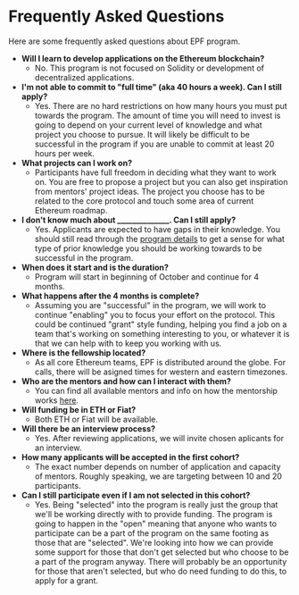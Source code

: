 # Frequently Asked Questions

Here are some frequently asked questions about EPF program.

- **Will I learn to develop applications on the Ethereum blockchain?**
    - No. This program is not focused on Solidity or development of decentralized applications. 
- **I'm not able to commit to "full time" (aka 40 hours a week).  Can I still apply?**
    - Yes. There are no hard restrictions on how many hours you must put towards the program. The amount of time you will need to invest is going to depend on your current level of knowledge and what project you choose to pursue.  It will likely be difficult to be successful in the program if you are unable to commit at least 20 hours per week.
- **What projects can I work on?**
    - Participants have full freedom in deciding what they want to work on. You are free to propose a project but you can also get inspiration from mentors' project ideas. The project you choose has to be related to the core protocol and touch some area of current Ethereum roadmap. 
- **I don't know much about ______________.  Can I still apply?**
    - Yes. Applicants are expected to have gaps in their knowledge.  You should still read through the [program details](/program-structure.md) to get a sense for what type of prior knowledge you should be working towards to be successful in the program.
- **When does it start and is the duration?**
    - Program will start in beginning of October and continue for 4 months. 
- **What happens after the 4 months is complete?**
    - Assuming you are "successful" in the program, we will work to continue "enabling" you to focus your effort on the protocol.  This could be continued "grant" style funding, helping you find a job on a team that's working on something interesting to you, or whatever it is that we can help with to keep you working with us.
- **Where is the fellowship located?**
    - As all core Ethereum teams, EPF is distributed around the globe. For calls, there will be asigned times for western and eastern timezones. 
- **Who are the mentors and how can I interact with them?**
    - You can find all available mentors and info on how the mentorship works [here](./mentors.md).
- **Will funding be in ETH or Fiat?**
    - Both ETH or Fiat will be available.
- **Will there be an interview process?**
    - Yes. After reviewing applications, we will invite chosen aplicants for an interview. 
- **How many applicants will be accepted in the first cohort?**
    - The exact number depends on number of application and capacity of mentors. Roughly speaking, we are targeting between 10 and 20 participants.
- **Can I still participate even if I am not selected in this cohort?**
    - Yes. Being "selected" into the program is really just the group that we'll be working directly with to provide funding. The program is going to happen in the "open" meaning that anyone who wants to participate can be a part of the program on the same footing as those that are "selected". We're looking into how we can provide some support for those that don't get selected but who choose to be a part of the program anyway.  There will probably be an opportunity for those that aren't selected, but who do need funding to do this, to apply for a grant.

